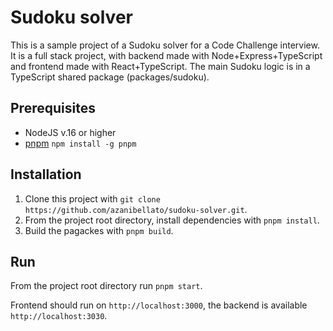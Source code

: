 # Sudoku solver

This is a sample project of a Sudoku solver for a Code Challenge interview.
It is a full stack project, with backend made with Node+Express+TypeScript and frontend made with React+TypeScript.
The main Sudoku logic is in a TypeScript shared package (packages/sudoku).

## Prerequisites

- NodeJS v.16 or higher
- [pnpm](https://pnpm.io/) ```npm install -g pnpm```

## Installation

1. Clone this project with ```git clone https://github.com/azanibellato/sudoku-solver.git```.
2. From the project root directory, install dependencies with ```pnpm install```.
2. Build the pagackes with ``` pnpm build ```.

## Run

From the project root directory run ```pnpm start```.

Frontend should run on `http://localhost:3000`, the backend is available `http://localhost:3030`.
